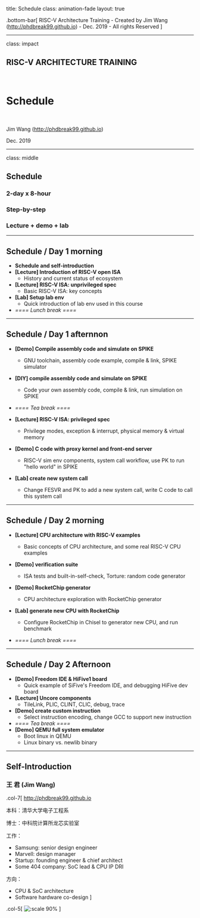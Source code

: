 title: Schedule
class: animation-fade
layout: true

<!-- This slide will serve as the base layout for all your slides -->

.bottom-bar[
RISC-V Architecture Training - Created by Jim Wang (http://phdbreak99.github.io) - Dec. 2019 - All rights Reserved
]

---

class: impact

## RISC-V ARCHITECTURE TRAINING

&nbsp;

# Schedule

&nbsp;

Jim Wang (http://phdbreak99.github.io)

Dec. 2019


---

class: middle

## Schedule

### 2-day x 8-hour

### Step-by-step

### Lecture + demo + lab

---

## Schedule / Day 1 morning

- **Schedule and self-introduction**
- **[Lecture] Introduction of RISC-V open ISA**
    - History and current status of ecosystem
- **[Lecture] RISC-V ISA: unprivileged spec**
    - Basic RISC-V ISA: key concepts
- **[Lab] Setup lab env**
    - Quick introduction of lab env used in this course
- *==== Lunch break ====*

---

## Schedule / Day 1 afternnon

- **[Demo] Compile assembly code and simulate on SPIKE**
    - GNU toolchain, assembly code example, compile & link, SPIKE simulator
- **[DIY] compile assembly code and simulate on SPIKE**
    - Code your own assembly code, compile & link, run simulation on SPIKE
- *==== Tea break ====*

- **[Lecture] RISC-V ISA: privileged spec**
    - Privilege modes, exception & interrupt, physical memory & virtual memory
- **[Demo] C code with proxy kernel and front-end server**
    - RISC-V sim env components, system call workflow, use PK to run "hello world" in SPIKE
- **[Lab] create new system call**
    - Change FESVR and PK to add a new system call, write C code to call this system call

---

## Schedule / Day 2 morning

- **[Lecture] CPU architecture with RISC-V examples**
    - Basic concepts of CPU architecture, and some real RISC-V CPU examples
- **[Demo] verification suite**
    - ISA tests and built-in-self-check, Torture: random code generator
- **[Demo] RocketChip generator**
    - CPU architecture exploration with RocketChip generator
- **[Lab] generate new CPU with RocketChip**
    - Configure RocketChip in Chisel to generator new CPU, and run benchmark

- *==== Lunch break ====*

---

## Schedule / Day 2 Afternoon

- **[Demo] Freedom IDE & HiFive1 board**
    - Quick example of SiFive's Freedom IDE, and debugging HiFive dev board
- **[Lecture] Uncore components**
    - TileLink, PLIC, CLINT, CLIC, debug, trace
- **[Demo] create custom instruction**
    - Select instruction encoding, change GCC to support new instruction
- *==== Tea break ====*
- **[Demo] QEMU full system emulator**
    - Boot linux in QEMU
    - Linux binary vs. newlib binary

---

## Self-Introduction

### 王 君 (Jim Wang)

.col-7[
http://phdbreak99.github.io

本科：清华大学电子工程系

博士：中科院计算所龙芯实验室

工作：
- Samsung: senior design engineer
- Marvell: design manager
- Startup: founding engineer & chief architect
- Some 404 company: SoC lead & CPU IP DRI

方向：
- CPU & SoC architecture
- Software hardware co-design
]

.col-5[
![:scale 90%](image/family.jpg)
]